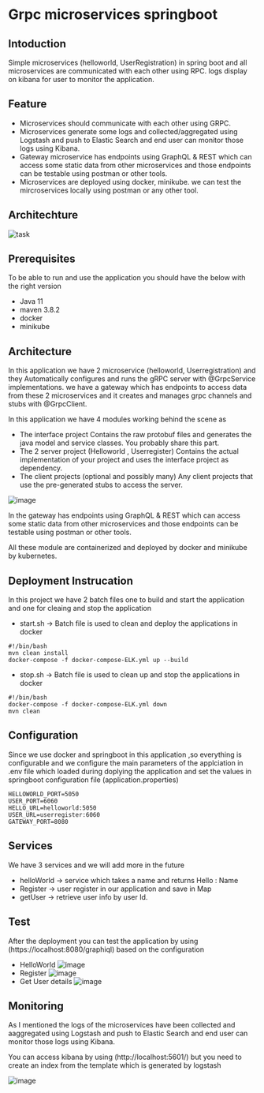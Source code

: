 # Grpc microservices springboot

## Intoduction
Simple microservices (helloworld, UserRegistration) in spring boot and all microservices are communicated with each other using RPC. logs display on kibana for user to monitor the application.

## Feature
* Microservices should communicate with each other using GRPC.
* Microservices  generate some logs and collected/aggregated using Logstash and push to Elastic Search and end user can monitor those logs using Kibana.
* Gateway microservice has endpoints using GraphQL & REST which can access some static data from other microservices and those endpoints can be testable using postman or other tools.
* Microservices are deployed using docker, minikube. we can test the mircroservices locally using postman or any other tool.

## Architechture
![task](https://user-images.githubusercontent.com/9844631/141376227-c3d91cb3-78c7-4658-9b0d-f465a4d610a3.png)

## Prerequisites
To be able to run and use the application you should have the below with the right version
* Java 11
* maven 3.8.2
* docker
* minikube

## Architecture

In this application we have 2 microservice (helloworld, Userregistration) and they Automatically configures and runs the gRPC server with  @GrpcService implementations. we have a gateway which has endpoints to access data from these 2 microservices and it creates and manages  grpc channels and stubs with @GrpcClient.

In this application we have 4 modules working behind the scene as 
* The interface project Contains the raw protobuf files and generates the java model and service classes. You probably share this part.
* The 2 server project (Helloworld , Userregister) Contains the actual implementation of your project and uses the interface project as dependency.
* The client projects (optional and possibly many) Any client projects that use the pre-generated stubs to access the server.

![image](https://user-images.githubusercontent.com/9844631/141380110-06f7efcf-619e-4dc2-9a34-1c204d7ae7a9.png)

In the gateway has endpoints using GraphQL & REST which can access some static data from other microservices and those endpoints can be testable using postman or other tools.

All these module are containerized and deployed by docker and minikube by kubernetes.

## Deployment Instrucation
In this project we have 2 batch files one to build and start the application and one for cleaing and stop the application
* start.sh -> Batch file is used to clean and deploy the applications in docker
````script
#!/bin/bash
mvn clean install
docker-compose -f docker-compose-ELK.yml up --build
````
* stop.sh -> Batch file is used to clean up and stop the applications in docker
````script
#!/bin/bash
docker-compose -f docker-compose-ELK.yml down
mvn clean
````
## Configuration
Since we use docker and springboot in this application ,so everything is configurable and we configure the main parameters of the applciation in .env file which loaded during doplying the application and set the values in springboot configuration file (application.properties)
````properties
HELLOWORLD_PORT=5050
USER_PORT=6060
HELLO_URL=helloworld:5050
USER_URL=userregister:6060
GATEWAY_PORT=8080
````
## Services 
We have 3 services and we will add more in the future
* helloWorld -> service which takes a name and returns Hello : Name
* Register -> user register in our application and save in Map 
* getUser -> retrieve user info by user Id. 

## Test
After the deployment you can test the application by using (https://localhost:8080/graphiql) based on the configuration

* HelloWorld
![image](https://user-images.githubusercontent.com/9844631/141382334-21120f55-8adb-496f-b841-55e6f76e0143.png)
* Register
 ![image](https://user-images.githubusercontent.com/9844631/141382495-cc63a04b-5f27-431f-8464-822ef5653ef0.png)
* Get User details
![image](https://user-images.githubusercontent.com/9844631/141382625-dd48dfc7-6346-4432-b5b0-d18d8687b239.png)

## Monitoring
As I mentioned the logs of the microservices have been collected and aaggregated using Logstash and push to Elastic Search and end user can monitor those logs using Kibana.

You can access kibana by using (http://localhost:5601/) but you need to create an index from the template which is generated by logstash

![image](https://user-images.githubusercontent.com/9844631/141382878-9c4372ac-be60-4eeb-b5ec-67b24bb8ee5e.png)





